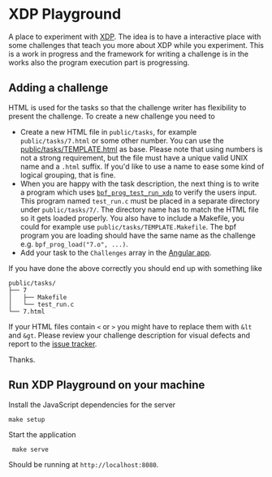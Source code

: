 # XDP Playground

A place to experiment with [XDP][0]. The idea is to have a interactive place
with some challenges that teach you more about XDP while you experiment. This
is a work in progress and the framework for writing a challenge is in the works
also the program execution part is progressing.

## Adding a challenge

HTML is used for the tasks so that the challenge writer has flexibility to
present the challenge. To create a new challenge you need to

- Create a new HTML file in `public/tasks`, for example `public/tasks/7.html`
or some other number.  You can use the [public/tasks/TEMPLATE.html][t] as base.
Please note that using numbers is not a strong requirement, but the file must
have a unique valid UNIX name and a `.html` suffix.  If you'd like to use a
name to ease some kind of logical grouping, that is fine.
- When you are happy with the task description, the next thing is to write a
program which uses [`bpf_prog_test_run_xdp`][1] to verify the users input.
This program named `test_run.c` must be placed in a separate directory under
`public/tasks/7/`.  The directory name has to match the HTML file so it gets
loaded properly. You also have to include a Makefile, you could for example use
`public/tasks/TEMPLATE.Makefile`. The bpf program you are loading should have
the same name as the challenge e.g. `bpf_prog_load("7.o", ...)`.
- Add your task to the `Challenges` array in the [Angular app][aa].

If you have done the above correctly you should end up with something like

    public/tasks/
    ├── 7
    │   ├── Makefile
    │   └── test_run.c
    └── 7.html

If your HTML files contain `<` or `>` you might have to replace them with `&lt`
and `&gt`. Please review your challenge description for visual defects and
report to the [issue tracker][it].

Thanks.

## Run XDP Playground on your machine

Install the JavaScript dependencies for the server

    make setup

Start the application

     make serve

Should be running at `http://localhost:8080`.

[0]: http://prototype-kernel.readthedocs.io/en/latest/networking/XDP/introduction.html#what-is-xdp
[1]: https://patchwork.ozlabs.org/patch/745468/
[t]: public/tasks/TEMPLATE.html
[it]: https://github.com/scanf/xdp-playground/issues
[aa]: https://github.com/scanf/xdp-playground/blob/master/public/app.js#L1
